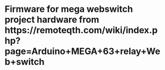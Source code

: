 <h1>Firmware for mega webswitch project hardware from https://remoteqth.com/wiki/index.php?page=Arduino+MEGA+63+relay+Web+switch</h1>
